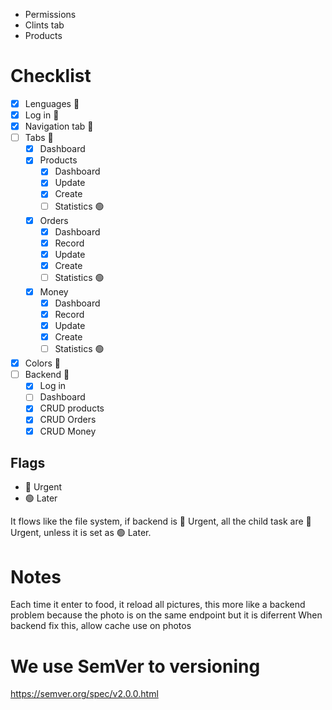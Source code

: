 - Permissions
- Clints tab
- Products

# Checklist

* [X] Lenguages 🔴
* [X] Log in 🔴
* [X] Navigation tab 🔴
* [ ] Tabs 🔴
    * [X] Dashboard
    * [X] Products
        * [X] Dashboard
        * [X] Update
        * [X] Create
        * [ ] Statistics 🟢
    * [X] Orders
        * [X] Dashboard
        * [X] Record
        * [X] Update
        * [X] Create
        * [ ] Statistics 🟢
    * [X] Money
        * [X] Dashboard
        * [X] Record
        * [X] Update
        * [X] Create
        * [ ] Statistics 🟢
* [X] Colors 🔴
* [ ] Backend 🔴
    * [X] Log in
    * [ ] Dashboard
    * [X] CRUD products
    * [X] CRUD Orders
    * [X] CRUD Money

## Flags
- 🔴 Urgent
- 🟢 Later

It flows like the file system, if backend is 🔴 Urgent, all the child task are 🔴 Urgent, unless it is set as 🟢 Later.

# Notes

Each time it enter to food, it reload all pictures, this more like a backend problem because the photo 
is on the same endpoint but it is diferrent
When backend fix this, allow cache use on photos

# We use SemVer to versioning

https://semver.org/spec/v2.0.0.html
